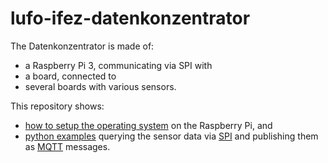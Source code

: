 # lufo-ifez-datenkonzentrator

The Datenkonzentrator is made of:

* a Raspberry Pi 3, communicating via SPI with
* a board, connected to
* several boards with various sensors.

This repository shows:

* [how to setup the operating system](software/system-setup/) on the Raspberry Pi, and
* [python examples](software/examples/) querying the sensor data via
  [SPI](https://en.wikipedia.org/wiki/Serial_Peripheral_Interface) and publishing them as
  [MQTT](https://en.wikipedia.org/wiki/MQTT) messages.
